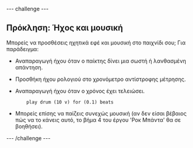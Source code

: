 \--- challenge \---

## Πρόκληση: Ήχος και μουσική

Μπορείς να προσθέσεις ηχητικά εφέ και μουσική στο παιχνίδι σου; Για παράδειγμα:

+ Αναπαραγωγή ήχου όταν ο παίκτης δίνει μια σωστή ή λανθασμένη απάντηση.
+ Προσθήκη ήχου ρολογιού στο χρονόμετρο αντίστροφης μέτρησης.
+ Αναπαραγωγή ήχου όταν ο χρόνος έχει τελειώσει.
    
    ```blocks
        play drum (10 v) for (0.1) beats
    ```

+ Μπορείς επίσης να παίζεις συνεχώς μουσική (αν δεν είσαι βέβαιος πώς να το κάνεις αυτό, το βήμα 4 του έργου 'Ροκ Μπάντα' θα σε βοηθήσει).

\--- /challenge \---